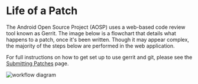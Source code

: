 <!--
   Copyright 2010 The Android Open Source Project 

   Licensed under the Apache License, Version 2.0 (the "License"); 
   you may not use this file except in compliance with the License.
   You may obtain a copy of the License at

       http://www.apache.org/licenses/LICENSE-2.0

   Unless required by applicable law or agreed to in writing, software
   distributed under the License is distributed on an "AS IS" BASIS,
   WITHOUT WARRANTIES OR CONDITIONS OF ANY KIND, either express or implied.
   See the License for the specific language governing permissions and
   limitations under the License.
-->

# Life of a Patch #

The Android Open Source Project (AOSP) uses a web-based code review tool
known as Gerrit. The image below is a flowchart that details what happens to
a patch, once it's been written. Though it may appear complex, the majority of
the steps below are performed in the web application.

For full instructions on how to get set up to use gerrit and git, please
see the [Submitting Patches](submit-patches.html) page.

<img src="/images/workflow-0.png" alt="workflow diagram"/>
